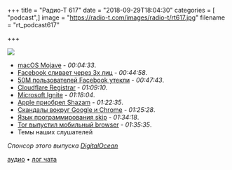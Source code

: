 +++
title = "Радио-Т 617"
date = "2018-09-29T18:04:30"
categories = [ "podcast",]
image = "https://radio-t.com/images/radio-t/rt617.jpg"
filename = "rt_podcast617"

+++

![](https://radio-t.com/images/radio-t/rt617.jpg)

- [macOS Mojave](https://www.apple.com/macos/mojave/) - *00:04:33*.
- [Facebook сливает через 3х лиц](https://gizmodo.com/facebook-is-giving-advertisers-access-to-your-shadow-co-1828476051) - *00:44:58*.
- [50М пользователей Facebook утекли](https://gizmodo.com/50-million-facebook-accounts-affected-in-massive-securi-1829394250) - *00:47:43*.
- [Cloudflare Registrar](https://blog.cloudflare.com/cloudflare-registrar/) - *01:09:10*.
- [Microsoft Ignite](https://www.geekwire.com/2018/9-biggest-announcements-microsoft-ignite-tech-conference/) - *01:18:04*.
- [Apple приобрел Shazam](https://www.apple.com/newsroom/2018/09/apple-acquires-shazam-offering-more-ways-to-discover-and-enjoy-music/) - *01:22:35*.
- [Скандалы вокруг Google и Chrome](https://9to5google.com/2018/09/25/google-chrome-70-fix-changes/) - *01:25:28*.
- [Язык программирования skip](https://SkipLang.github.io/index.html) - *01:34:18*.
- [Tor выпустил мобильный browser](https://venturebeat.com/2018/09/07/tor-gets-its-first-official-mobile-browser/) - *01:35:35*.
- Темы наших слушателей

*Спонсор этого выпуска [DigitalOcean](https://www.digitalocean.com)*


[аудио](https://cdn.radio-t.com/rt_podcast617.mp3) • [лог чата](http://chat.radio-t.com/logs/radio-t-617.html)
<audio src="https://cdn.radio-t.com/rt_podcast617.mp3" preload="none"></audio>
